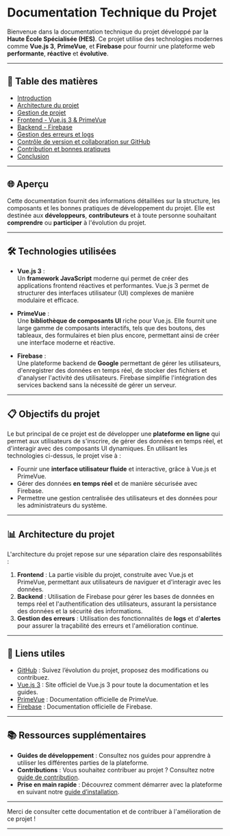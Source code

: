 # Documentation Technique du Projet

Bienvenue dans la documentation technique du projet développé par la **Haute École Spécialisée (HES)**. Ce projet utilise des technologies modernes comme **Vue.js 3**, **PrimeVue**, et **Firebase** pour fournir une plateforme web **performante**, **réactive** et **évolutive**.

---

## 🚀 Table des matières

- [Introduction](./introduction.md)
- [Architecture du projet](./architecture.md)
- [Gestion de projet](./gestionprojet.md)
- [Frontend - Vue.js 3 & PrimeVue](./frontend.md)
- [Backend - Firebase](./backend.md)
- [Gestion des erreurs et logs](./errors.md)
- [Contrôle de version et collaboration sur GitHub](./github.md)
- [Contribution et bonnes pratiques](./contribution.md)
- [Conclusion](./conclusion.md)

---

## 🌐 Aperçu

Cette documentation fournit des informations détaillées sur la structure, les composants et les bonnes pratiques de développement du projet. Elle est destinée aux **développeurs**, **contributeurs** et à toute personne souhaitant **comprendre** ou **participer** à l'évolution du projet.

---

## 🛠️ Technologies utilisées

- **Vue.js 3** :  
  Un **framework JavaScript** moderne qui permet de créer des applications frontend réactives et performantes. Vue.js 3 permet de structurer des interfaces utilisateur (UI) complexes de manière modulaire et efficace.

- **PrimeVue** :  
  Une **bibliothèque de composants UI** riche pour Vue.js. Elle fournit une large gamme de composants interactifs, tels que des boutons, des tableaux, des formulaires et bien plus encore, permettant ainsi de créer une interface moderne et réactive.

- **Firebase** :  
  Une plateforme backend de **Google** permettant de gérer les utilisateurs, d'enregistrer des données en temps réel, de stocker des fichiers et d'analyser l'activité des utilisateurs. Firebase simplifie l'intégration des services backend sans la nécessité de gérer un serveur.

---

## 📋 Objectifs du projet

Le but principal de ce projet est de développer une **plateforme en ligne** qui permet aux utilisateurs de s'inscrire, de gérer des données en temps réel, et d'interagir avec des composants UI dynamiques. En utilisant les technologies ci-dessus, le projet vise à :

- Fournir une **interface utilisateur fluide** et interactive, grâce à Vue.js et PrimeVue.
- Gérer des données **en temps réel** et de manière sécurisée avec Firebase.
- Permettre une gestion centralisée des utilisateurs et des données pour les administrateurs du système.

---

## 📊 Architecture du projet

L'architecture du projet repose sur une séparation claire des responsabilités :

1. **Frontend** : La partie visible du projet, construite avec Vue.js et PrimeVue, permettant aux utilisateurs de naviguer et d'interagir avec les données.
2. **Backend** : Utilisation de Firebase pour gérer les bases de données en temps réel et l'authentification des utilisateurs, assurant la persistance des données et la sécurité des informations.
3. **Gestion des erreurs** : Utilisation des fonctionnalités de **logs** et d'**alertes** pour assurer la traçabilité des erreurs et l'amélioration continue.

---

## 🔗 Liens utiles

- [GitHub](https://github.com) : Suivez l’évolution du projet, proposez des modifications ou contribuez.
- [Vue.js 3](https://vuejs.org/) : Site officiel de Vue.js 3 pour toute la documentation et les guides.
- [PrimeVue](https://primefaces.org/primevue/) : Documentation officielle de PrimeVue.
- [Firebase](https://firebase.google.com/) : Documentation officielle de Firebase.

---

## 📚 Ressources supplémentaires

- **Guides de développement** : Consultez nos guides pour apprendre à utiliser les différentes parties de la plateforme.
- **Contributions** : Vous souhaitez contribuer au projet ? Consultez notre [guide de contribution](./contribution.md).
- **Prise en main rapide** : Découvrez comment démarrer avec la plateforme en suivant notre [guide d’installation](./frontend.md).

---

Merci de consulter cette documentation et de contribuer à l'amélioration de ce projet !

---

